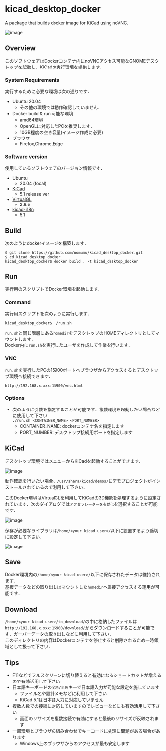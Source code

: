 # kicad_desktop_docker
A package that builds docker image for KiCad using noVNC.

![image](https://user-images.githubusercontent.com/34224090/134472668-44e86380-3eb7-4ab2-8bb9-c19618cc00b0.png)  

## Overview
このソフトウェアはDockerコンテナ内にnoVNCアクセス可能なGNOMEデスクトップを起動し、KiCadの実行環境を提供します．

### System Requirements
実行するために必要な環境は次の通りです．

- Ubuntu 20.04
  - その他の環境では動作確認していません．
- Docker build & run 可能な環境
  - amd64環境
  - OpenGLに対応したPCを推奨します．
  - 10GB程度の空き容量(イメージ作成に必要)
- ブラウザ
  - Firefox,Chrome,Edge

### Software version
使用しているソフトウェアのバージョン情報です．

- Ubuntu
  - 20.04 (focal)
- [KiCad](https://www.kicad.org/)
  - 5.1 release ver
- [VirtualGL](https://www.virtualgl.org/)
  - 2.6.5
- [kicad-i18n](https://github.com/KiCad/kicad-i18n.git)
  - 5.1

## Build
次のようにdockerイメージを構築します．

```
$ git clone https://github.com/nomumu/kicad_desktop_docker.git
$ cd kicad_desktop_docker
kicad_desktop_docker$ docker build . -t kicad_desktop_docker
```

## Run
実行用のスクリプトでDocker環境を起動します．

### Command
実行用スクリプトを次のように実行します．
```
kicad_desktop_docker$ ./run.sh
```

`run.sh`と同じ階層にある`homedir`をデスクトップのHOMEディレクトリとしてマウントします．  
Docker内に`run.sh`を実行したユーザを作成して作業を行います．

### VNC
`run.sh`を実行したPCの15900ポートへブラウザからアクセスするとデスクトップ環境へ接続できます．  

```
http://192.168.x.xxx:15900/vnc.html
```

### Options
- 次のように引数を指定することが可能です．複数環境を起動したい場合などに使用して下さい  
`./run.sh <CONTAINER_NAME> <PORT_NUMBER>`
  - CONTAINER_NAME: dockerコンテナ名を指定します
  - PORT_NUMBER: デスクトップ接続用ポートを指定します

## KiCad
デスクトップ環境ではメニューからKiCadを起動することができます．  

![image](https://user-images.githubusercontent.com/34224090/134477367-350aadbf-d0b5-4e3b-b63c-4f8aa37847ab.png)  

動作確認を行いたい場合、`/usr/shara/kicad/demos/`にデモプロジェクトがインストールされているので利用して下さい．  

このDocker環境はVirtualGLを利用してKiCadの3D機能を処理するように設定されています．次のダイアログでは`アクセラレーターを有効化`を選択することが可能です．  

![image](https://user-images.githubusercontent.com/34224090/134478189-dfd1be81-d03b-4c8b-866b-c3d9aac868e9.png)  

保存が必要なライブラリは`/home/<your kicad user>/`以下に設置するよう適切に設定して下さい．  

![image](https://user-images.githubusercontent.com/34224090/134479151-e37f9623-1c78-4384-b6e0-fa06edac6d5b.png)  

## Save
Docker環境内の`/home/<your kicad user>/`以下に保存されたデータは維持されます．  
基板データなどの取り出しはマウントした`homedir`へ直接アクセスする運用が可能です．  

## Download
`/home/<your kicad user>/to_download/`の中に格納したファイルは`http://192.168.x.xxx:15900/download/`からダウンロードすることが可能です．ガーバーデータの取り出しなどに利用して下さい．  
このディレクトリの内容はDockerコンテナを停止すると削除されるため一時領域として扱って下さい．

## Tips
- F11などでフルスクリーンに切り替えると有効になるショートカットが増えるので有効活用して下さい
- 日本語キーボードの`全角/半角`キーで日本語入力が可能な設定を施しています
  - ファイル名や設計メモなどに利用して下さい
  - KiCad 5.1は日本語入力に対応していません
- 複数人数での接続に対応していますのでレビューなどにも有効活用して下さい
  - 画面のリサイズを複数接続で有効にすると最後のリサイズが反映されます
- 一部環境とブラウザの組み合わせでキーコードに処理に問題がある場合があります
  - Windows上のブラウザからのアクセスが最も安定します
